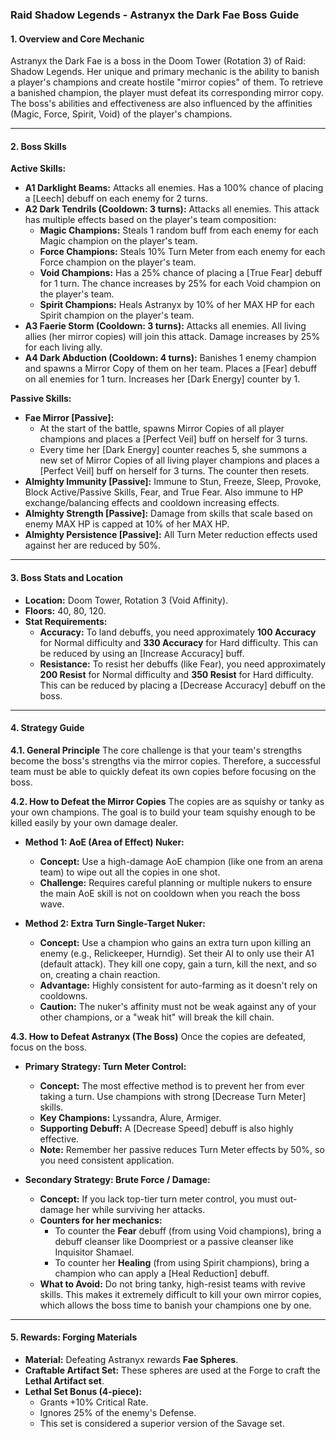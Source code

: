 ### **Raid Shadow Legends - Astranyx the Dark Fae Boss Guide**

#### **1. Overview and Core Mechanic**

Astranyx the Dark Fae is a boss in the Doom Tower (Rotation 3) of Raid: Shadow Legends. Her unique and primary mechanic is the ability to banish a player's champions and create hostile "mirror copies" of them. To retrieve a banished champion, the player must defeat its corresponding mirror copy. The boss's abilities and effectiveness are also influenced by the affinities (Magic, Force, Spirit, Void) of the player's champions.

---

#### **2. Boss Skills**

**Active Skills:**
*   **A1 Darklight Beams:** Attacks all enemies. Has a 100% chance of placing a [Leech] debuff on each enemy for 2 turns.
*   **A2 Dark Tendrils (Cooldown: 3 turns):** Attacks all enemies. This attack has multiple effects based on the player's team composition:
    *   **Magic Champions:** Steals 1 random buff from each enemy for each Magic champion on the player's team.
    *   **Force Champions:** Steals 10% Turn Meter from each enemy for each Force champion on the player's team.
    *   **Void Champions:** Has a 25% chance of placing a [True Fear] debuff for 1 turn. The chance increases by 25% for each Void champion on the player's team.
    *   **Spirit Champions:** Heals Astranyx by 10% of her MAX HP for each Spirit champion on the player's team.
*   **A3 Faerie Storm (Cooldown: 3 turns):** Attacks all enemies. All living allies (her mirror copies) will join this attack. Damage increases by 25% for each living ally.
*   **A4 Dark Abduction (Cooldown: 4 turns):** Banishes 1 enemy champion and spawns a Mirror Copy of them on her team. Places a [Fear] debuff on all enemies for 1 turn. Increases her [Dark Energy] counter by 1.

**Passive Skills:**
*   **Fae Mirror [Passive]:**
    *   At the start of the battle, spawns Mirror Copies of all player champions and places a [Perfect Veil] buff on herself for 3 turns.
    *   Every time her [Dark Energy] counter reaches 5, she summons a new set of Mirror Copies of all living player champions and places a [Perfect Veil] buff on herself for 3 turns. The counter then resets.
*   **Almighty Immunity [Passive]:** Immune to Stun, Freeze, Sleep, Provoke, Block Active/Passive Skills, Fear, and True Fear. Also immune to HP exchange/balancing effects and cooldown increasing effects.
*   **Almighty Strength [Passive]:** Damage from skills that scale based on enemy MAX HP is capped at 10% of her MAX HP.
*   **Almighty Persistence [Passive]:** All Turn Meter reduction effects used against her are reduced by 50%.

---

#### **3. Boss Stats and Location**

*   **Location:** Doom Tower, Rotation 3 (Void Affinity).
*   **Floors:** 40, 80, 120.
*   **Stat Requirements:**
    *   **Accuracy:** To land debuffs, you need approximately **100 Accuracy** for Normal difficulty and **330 Accuracy** for Hard difficulty. This can be reduced by using an [Increase Accuracy] buff.
    *   **Resistance:** To resist her debuffs (like Fear), you need approximately **200 Resist** for Normal difficulty and **350 Resist** for Hard difficulty. This can be reduced by placing a [Decrease Accuracy] debuff on the boss.

---

#### **4. Strategy Guide**

**4.1. General Principle**
The core challenge is that your team's strengths become the boss's strengths via the mirror copies. Therefore, a successful team must be able to quickly defeat its own copies before focusing on the boss.

**4.2. How to Defeat the Mirror Copies**
The copies are as squishy or tanky as your own champions. The goal is to build your team squishy enough to be killed easily by your own damage dealer.

*   **Method 1: AoE (Area of Effect) Nuker:**
    *   **Concept:** Use a high-damage AoE champion (like one from an arena team) to wipe out all the copies in one shot.
    *   **Challenge:** Requires careful planning or multiple nukers to ensure the main AoE skill is not on cooldown when you reach the boss wave.

*   **Method 2: Extra Turn Single-Target Nuker:**
    *   **Concept:** Use a champion who gains an extra turn upon killing an enemy (e.g., Relickeeper, Hurndig). Set their AI to only use their A1 (default attack). They kill one copy, gain a turn, kill the next, and so on, creating a chain reaction.
    *   **Advantage:** Highly consistent for auto-farming as it doesn't rely on cooldowns.
    *   **Caution:** The nuker's affinity must not be weak against any of your other champions, or a "weak hit" will break the kill chain.

**4.3. How to Defeat Astranyx (The Boss)**
Once the copies are defeated, focus on the boss.

*   **Primary Strategy: Turn Meter Control:**
    *   **Concept:** The most effective method is to prevent her from ever taking a turn. Use champions with strong [Decrease Turn Meter] skills.
    *   **Key Champions:** Lyssandra, Alure, Armiger.
    *   **Supporting Debuff:** A [Decrease Speed] debuff is also highly effective.
    *   **Note:** Remember her passive reduces Turn Meter effects by 50%, so you need consistent application.

*   **Secondary Strategy: Brute Force / Damage:**
    *   **Concept:** If you lack top-tier turn meter control, you must out-damage her while surviving her attacks.
    *   **Counters for her mechanics:**
        *   To counter the **Fear** debuff (from using Void champions), bring a debuff cleanser like Doompriest or a passive cleanser like Inquisitor Shamael.
        *   To counter her **Healing** (from using Spirit champions), bring a champion who can apply a [Heal Reduction] debuff.
    *   **What to Avoid:** Do not bring tanky, high-resist teams with revive skills. This makes it extremely difficult to kill your own mirror copies, which allows the boss time to banish your champions one by one.

---

#### **5. Rewards: Forging Materials**

*   **Material:** Defeating Astranyx rewards **Fae Spheres**.
*   **Craftable Artifact Set:** These spheres are used at the Forge to craft the **Lethal Artifact set**.
*   **Lethal Set Bonus (4-piece):**
    *   Grants +10% Critical Rate.
    *   Ignores 25% of the enemy's Defense.
    *   This set is considered a superior version of the Savage set.